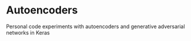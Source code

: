 # Autoencoders
Personal code experiments with autoencoders and generative adversarial networks in Keras
